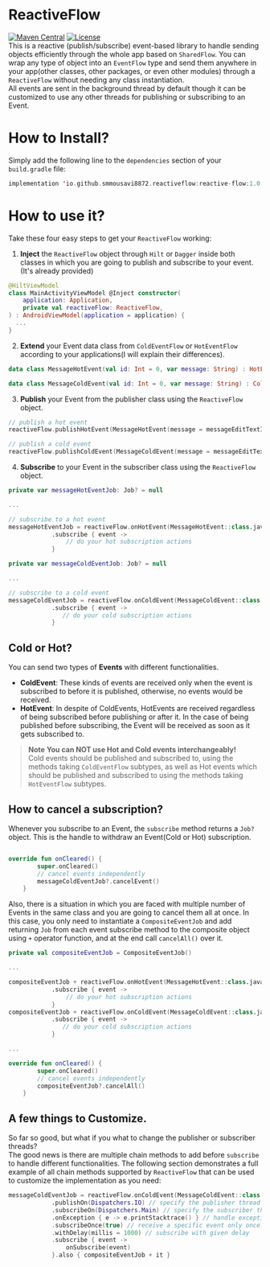 # ReactiveFlow
[![Maven Central](https://img.shields.io/maven-central/v/io.github.smmousavi8872.reactiveflow/reactive-flow.svg?color=brightgreen)](https://search.maven.org/artifact/io.github.smmousavi8872.reactiveflow/reactive-flow)
[![License](https://img.shields.io/badge/License-Apache_2.0-blue.svg)](https://opensource.org/licenses/Apache-2.0)
<br/>This is a reactive (publish/subscribe) event-based library to handle sending objects efficiently through the whole app based on `SharedFlow`. You can wrap any type of object into an `EventFlow` type and send them anywhere in your app(other classes, other packages, or even other modules) through a `ReactiveFlow` without needing any
class instantiation.<br/>
All events are sent in the background thread by default though it can be customized to use any other threads for publishing or subscribing to an Event.

# How to Install?
Simply add the following line to the `dependencies` section of your `build.gradle` file:

```kotlin
implementation 'io.github.smmousavi8872.reactiveflow:reactive-flow:1.0.1.6'
```

# How to use it?
Take these four easy steps to get your `ReactiveFlow` working:
1. **Inject** the `ReactiveFlow` object through `Hilt` or `Dagger` inside both classes in which you are going to publish and subscribe to your event.(It's already provided)

```kotlin
@HiltViewModel
class MainActivityViewModel @Inject constructor(
    application: Application,
    private val reactiveFlow: ReactiveFlow,
) : AndroidViewModel(application = application) {
  ...
}
```

2. **Extend** your Event data class from `ColdEventFlow` or `HotEventFlow` according to your applications(I will explain their differences).

```kotlin
data class MessageHotEvent(val id: Int = 0, var message: String) : HotEventFlow()
```

``` kotlin
data class MessageColdEvent(val id: Int = 0, var message: String) : ColdEventFlow()
```

3. **Publish** your Event from the publisher class using the `ReactiveFlow` object.
```kotlin
// publish a hot event
reactiveFlow.publishHotEvent(MessageHotEvent(message = messageEditTextInput.value))
```
```kotlin
// publish a cold event
reactiveFlow.publishColdEvent(MessageColdEvent(message = messageEditTextInput.value))
```
4. **Subscribe** to your Event in the subscriber class using the `ReactiveFlow` object.
```kotlin
private var messageHotEventJob: Job? = null

...

// subscribe to a hot event
messageHotEventJob = reactiveFlow.onHotEvent(MessageHotEvent::class.java)
            .subscribe { event ->
                // do your hot subscription actions
            }
```

```kotlin
private var messageColdEventJob: Job? = null

...

// subscribe to a cold event
messageColdEventJob = reactiveFlow.onColdEvent(MessageColdEvent::class.java)
            .subscribe { event ->
               // do your cold subscription actions
            }
```

## Cold or Hot?<br/>
You can send two types of **Events** with different functionalities.<br/>
* **ColdEvent**: These kinds of events are received only when the event is subscribed to before it is published, otherwise, no events would be received.<br/>
* **HotEvent**: In despite of ColdEvents, HotEvents are received regardless of being subscribed before publishing or after it. In the case of being published before subscribing, the Event will be received as soon as it gets subscribed to.

> **Note**
**You can NOT use Hot and Cold events interchangeably!** <br/> Cold events should be published and subscribed to, using the methods taking `ColdEventFlow` subtypes, as well as Hot events which should be published and subscribed to using the methods taking `HotEventFlow` subtypes.

## How to cancel a subscription?
Whenever you subscribe to an Event, the `subscribe` method returns a `Job?` object. This is the handle to withdraw an Event(Cold or Hot) subscription.

```kotlin

override fun onCleared() {
        super.onCleared()
        // cancel events independently
        messageColdEventJob?.cancelEvent()
    }

```
Also, there is a situation in which you are faced with multiple number of Events in the same class and you are going to cancel them all at once. In this case, you only need to instantiate a `CompositeEventJob` and add returning `Job` from each event subscribe method to the composite object using `+` operator function, and at the end call `cancelAll()` over it. 

```kotlin
private val compositeEventJob = CompositeEventJob()

...

compositeEventJob + reactiveFlow.onHotEvent(MessageHotEvent::class.java)
            .subscribe { event ->
                // do your hot subscription actions
            }
compositeEventJob + reactiveFlow.onColdEvent(MessageColdEvent::class.java)
            .subscribe { event ->
               // do your cold subscription actions
            }

...

override fun onCleared() {
        super.onCleared()
        // cancel events independently
        compositeEventJob?.cancelAll()
    }

```
## A few things to Customize.
So far so good, but what if you what to change the publisher or subscriber threads?</br>The good news is there are multiple chain methods to add before `subscribe` to handle different functionalities. The following section demonstrates a full example of all chain methods supported by `ReactiveFlow` that can be used to customize the implementation as you need:
```kotlin
messageColdEventJob = reactiveFlow.onColdEvent(MessageColdEvent::class.java)
            .publishOn(Dispatchers.IO) // specify the publisher thread
            .subscribeOn(Dispatchers.Main) // specify the subscriber thread
            .onException { e -> e.printStacktrace() } // handle exception 
            .subscribeOnce(true) // receive a specific event only once.
            .withDelay(millis = 1000) // subscribe with given delay
            .subscribe { event ->
                onSubscribe(event)
            }.also { compositeEventJob + it }

```
